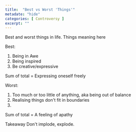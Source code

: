 ```yaml
---
title:  "Best vs Worst 'Things'"
metadate: "hide"
categories: [ Controversy ]
excerpt: ""
---
```

Best and worst things in life.
Things meaning here

Best:
1. Being in Awe
2. Being inspired
3. Be creative/expressive

Sum of total = Expressing oneself freely

Worst:
1. Too much or too little of anything, aka being out of balance
2. Realising things don't fit in boundaries
3.

Sum of total = A feeling of apathy

Takeaway
Don't implode, explode.
